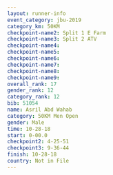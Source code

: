 ```yaml
---
layout: runner-info 
event_category: jbu-2019 
category_km: 50KM 
checkpoint-name2: Split 1 E Farm 
checkpoint-name3: Split 2 ATV 
checkpoint-name4: 
checkpoint-name5: 
checkpoint-name6: 
checkpoint-name7: 
checkpoint-name8: 
checkpoint-name9: 
overall_rank: 17
gender_rank: 12
category_rank: 12
bib: 51054
name: Asril Abd Wahab
category: 50KM Men Open
gender: Male
time: 10-28-18
start: 0-00.0
checkpoint2: 4-25-51
checkpoint3: 9-36-44
finish: 10-28-18
country: Not in File
---
```

